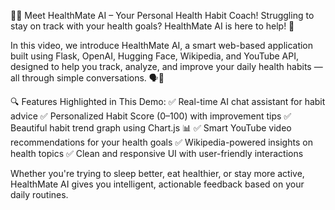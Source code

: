 🧠✨ Meet HealthMate AI – Your Personal Health Habit Coach!
Struggling to stay on track with your health goals? HealthMate AI is here to help! 🚀

In this video, we introduce HealthMate AI, a smart web-based application built using Flask, OpenAI, Hugging Face, Wikipedia, and YouTube API, designed to help you track, analyze, and improve your daily health habits — all through simple conversations. 🗣️💬

🔍 Features Highlighted in This Demo:
✅ Real-time AI chat assistant for habit advice
✅ Personalized Habit Score (0–100) with improvement tips
✅ Beautiful habit trend graph using Chart.js 📊
✅ Smart YouTube video recommendations for your health goals
✅ Wikipedia-powered insights on health topics
✅ Clean and responsive UI with user-friendly interactions

Whether you're trying to sleep better, eat healthier, or stay more active, HealthMate AI gives you intelligent, actionable feedback based on your daily routines.
